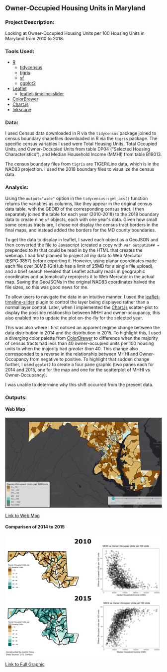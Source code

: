 ## Owner-Occupied Housing Units in Maryland

### Project Description:    
Looking at Owner-Occupied Housing Units per 100 Housing Units in Maryland from 2010 to 2018.   
  
### Tools Used:    
* [R](https://www.r-project.org/) 
  + [tidycensus](https://cran.r-project.org/web/packages/tidycensus/index.html)
  + [tigris](https://cran.r-project.org/web/packages/tigris/index.html)
  + [sf](https://cran.r-project.org/web/packages/sf/index.html)
  + [ggplot2](https://cran.r-project.org/web/packages/ggplot2/index.html)
* [Leaflet](https://leafletjs.com/)
  + [leaflet-timeline-slider](https://github.com/svitkin/leaflet-timeline-slider)
* [ColorBrewer](https://colorbrewer2.org/)
* [Chart.js](https://www.chartjs.org/)  
* [Inkscape](https://inkscape.org/)  

### Data:    
I used Census data downloaded in R via the `tidycensus` package joined to census boundary shapefiles downloaded in R via the `tigris` package. The specific census variables I used were Total Housing Units, Total Occupied Units, and Owner-Occupied Units from table DP04 (“Selected Housing Characteristics”), and Median Household Income (MMHI) from table B19013.    

The census boundary files from `tigris` are TIGER/Line data, which is in the NAD83 projection. I used the 2018 boundary files to visualize the census data.    

### Analysis:  
Using the `output="wide"` option in the `tidycensus::get_acs()` function returns the variables as columns, like they appear in the original census data table, with the GEOID of the corresponding census tract. I then separately joined the table for each year (2010-2018) to the 2018 boundary data to create nine `sf` objects, each with one year's data. Given how small some census tracts are, I chose not display the census tract borders in the final maps, and instead added the borders for the MD county boundaries.    

To get the data to display in leaflet, I saved each object as a GeoJSON and then converted the file to Javascript (created a copy with `var output20## = ` prepended to it) that could be read in by the HTML that creates the webmap. I had first planned to project all my data to Web Mercator (ESPG:3857) before exporting it. However, using planar coordinates made each file over 30MB (GitHub has a limit of 25MB for a single file upload), and a brief search revealed that Leaflet actually reads in geographic coordinates and automatically reprojects it to Web Mercator in the actual map. Saving the GeoJSONs in the original NAD83 coordinates halved the file sizes, so this was good news for me.   

To allow users to navigate the data in an intuitive manner, I used the [leaflet-timeline-slider](https://github.com/svitkin/leaflet-timeline-slider) plugin to control the layer being displayed rather than a normal layer control. Later, when I implemented the [Chart.js](https://www.chartjs.org/) scatter-plot to display the possible relationship between MHHI and owner-occupancy, this also enabled me to update the plot on-the-fly for the selected year.   

This was also where I first noticed an apparent regime change between the data distribution in 2014 and the distribution in 2015. To highlight this, I used a diverging color palette from [ColorBrewer](https://colorbrewer2.org/) to difference when the majority of census tracts had less than 40 owner-occupied units per 100 housing units to when the majority had *greater than* 40. This change also corresponded to a reverse in the relationship between MHHI and Owner-Occupancy from negative to positive. To highlight that sudden change further, I used `ggplot2` to create a four pane graphic (two panes each for 2014 and 2015, one for the map and one for the scatterplot of MHHI vs Owner-Occupancy).   

I was unable to determine why this shift occurred from the present data.   

### Outputs:   
#### Web Map  
[<img src="proj2_webmap_thum.png?raw=true">](https://jdrew3.github.io/project2_486/webmap/index.html)    

[Link to Web Map](https://jdrew3.github.io/project2_486/webmap/index.html)    

#### Comparison of 2014 to 2015
[<img src="proj2_thum.png?raw=true">](owner_occupancy_2014_2015.pdf)   

[Link to Full Graphic](owner_occupancy_2014_2015.pdf)    
